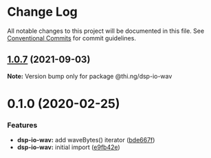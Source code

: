 # Change Log

All notable changes to this project will be documented in this file.
See [Conventional Commits](https://conventionalcommits.org) for commit guidelines.

## [1.0.7](https://github.com/thi-ng/umbrella/compare/@thi.ng/dsp-io-wav@1.0.6...@thi.ng/dsp-io-wav@1.0.7) (2021-09-03)

**Note:** Version bump only for package @thi.ng/dsp-io-wav





# 0.1.0 (2020-02-25)


### Features

* **dsp-io-wav:** add waveBytes() iterator ([bde667f](https://github.com/thi-ng/umbrella/commit/bde667fe4b08f03a7bbf4fa95d8e71c296d5bfb7))
* **dsp-io-wav:** initial import ([e9fb42e](https://github.com/thi-ng/umbrella/commit/e9fb42e5cb260997ff38055e713aebd82aaf3843))
